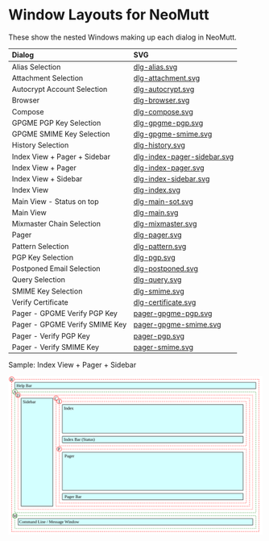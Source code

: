 # Window Layouts for NeoMutt

These show the nested Windows making up each dialog in NeoMutt.

| Dialog                         | SVG                                                                                                                   |
| :----------------------------- | :-------------------------------------------------------------------------------------------------------------------- |
| Alias Selection                | [dlg-alias.svg](https://github.com/neomutt/gfx/raw/main/screenshots/window/dlg-alias.svg)                             |
| Attachment Selection           | [dlg-attachment.svg](https://github.com/neomutt/gfx/raw/main/screenshots/window/dlg-attachment.svg)                   |
| Autocrypt Account Selection    | [dlg-autocrypt.svg](https://github.com/neomutt/gfx/raw/main/screenshots/window/dlg-autocrypt.svg)                     |
| Browser                        | [dlg-browser.svg](https://github.com/neomutt/gfx/raw/main/screenshots/window/dlg-browser.svg)                         |
| Compose                        | [dlg-compose.svg](https://github.com/neomutt/gfx/raw/main/screenshots/window/dlg-compose.svg)                         |
| GPGME PGP Key Selection        | [dlg-gpgme-pgp.svg](https://github.com/neomutt/gfx/raw/main/screenshots/window/dlg-gpgme-pgp.svg)                     |
| GPGME SMIME Key Selection      | [dlg-gpgme-smime.svg](https://github.com/neomutt/gfx/raw/main/screenshots/window/dlg-gpgme-smime.svg)                 |
| History Selection              | [dlg-history.svg](https://github.com/neomutt/gfx/raw/main/screenshots/window/dlg-history.svg)                         |
| Index View + Pager + Sidebar   | [dlg-index-pager-sidebar.svg](https://github.com/neomutt/gfx/raw/main/screenshots/window/dlg-index-pager-sidebar.svg) |
| Index View + Pager             | [dlg-index-pager.svg](https://github.com/neomutt/gfx/raw/main/screenshots/window/dlg-index-pager.svg)                 |
| Index View + Sidebar           | [dlg-index-sidebar.svg](https://github.com/neomutt/gfx/raw/main/screenshots/window/dlg-index-sidebar.svg)             |
| Index View                     | [dlg-index.svg](https://github.com/neomutt/gfx/raw/main/screenshots/window/dlg-index.svg)                             |
| Main View - Status on top      | [dlg-main-sot.svg](https://github.com/neomutt/gfx/raw/main/screenshots/window/dlg-main-sot.svg)                       |
| Main View                      | [dlg-main.svg](https://github.com/neomutt/gfx/raw/main/screenshots/window/dlg-main.svg)                               |
| Mixmaster Chain Selection      | [dlg-mixmaster.svg](https://github.com/neomutt/gfx/raw/main/screenshots/window/dlg-mixmaster.svg)                     |
| Pager                          | [dlg-pager.svg](https://github.com/neomutt/gfx/raw/main/screenshots/window/dlg-pager.svg)                             |
| Pattern Selection              | [dlg-pattern.svg](https://github.com/neomutt/gfx/raw/main/screenshots/window/dlg-pattern.svg)                         |
| PGP Key Selection              | [dlg-pgp.svg](https://github.com/neomutt/gfx/raw/main/screenshots/window/dlg-pgp.svg)                                 |
| Postponed Email Selection      | [dlg-postponed.svg](https://github.com/neomutt/gfx/raw/main/screenshots/window/dlg-postponed.svg)                     |
| Query Selection                | [dlg-query.svg](https://github.com/neomutt/gfx/raw/main/screenshots/window/dlg-query.svg)                             |
| SMIME Key Selection            | [dlg-smime.svg](https://github.com/neomutt/gfx/raw/main/screenshots/window/dlg-smime.svg)                             |
| Verify Certificate             | [dlg-certificate.svg](https://github.com/neomutt/gfx/raw/main/screenshots/window/dlg-certificate.svg)                 |
| Pager - GPGME Verify PGP Key   | [pager-gpgme-pgp.svg](https://github.com/neomutt/gfx/raw/main/screenshots/window/pager-gpgme-pgp.svg)                 |
| Pager - GPGME Verify SMIME Key | [pager-gpgme-smime.svg](https://github.com/neomutt/gfx/raw/main/screenshots/window/pager-gpgme-smime.svg)             |
| Pager - Verify PGP Key         | [pager-pgp.svg](https://github.com/neomutt/gfx/raw/main/screenshots/window/pager-pgp.svg)                             |
| Pager - Verify SMIME Key       | [pager-smime.svg](https://github.com/neomutt/gfx/raw/main/screenshots/window/pager-smime.svg)                         |

Sample: Index View + Pager + Sidebar

![dlg-index-pager-sidebar.svg](https://github.com/neomutt/gfx/raw/main/screenshots/window/dlg-index-pager-sidebar.svg)
